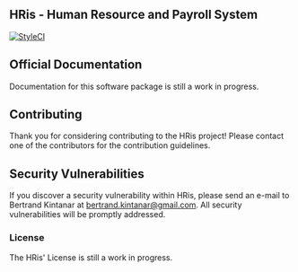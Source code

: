 ## HRis - Human Resource and Payroll System

[![StyleCI](https://styleci.io/repos/40697010/shield)](https://styleci.io/repos/40697010)

## Official Documentation

Documentation for this software package is still a work in progress.

## Contributing

Thank you for considering contributing to the HRis project! Please contact one of the contributors for the contribution guidelines.

## Security Vulnerabilities

If you discover a security vulnerability within HRis, please send an e-mail to Bertrand Kintanar at bertrand.kintanar@gmail.com. All security vulnerabilities will be promptly addressed.

### License

The HRis' License is still a work in progress.
